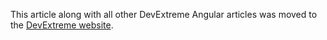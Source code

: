 This article along with all other DevExtreme Angular articles was moved to the [DevExtreme website](https://js.devexpress.com/Documentation/Guide/Angular_Components/Getting_Started/Other_Approaches/Using_SystemJS/).